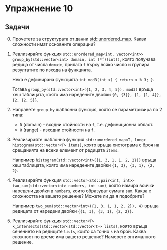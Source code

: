 Упражнение 10
=============

Задачи
------

0. Прочетете за структурата от данни
[std::unordered_map](http://en.cppreference.com/w/cpp/container/unordered_map).
Какви сложности имат основните операции?

1. Реализирайте функция
`std::unordered_map<int, vector<int>> group_by(std::vector<int> domain, int (*f)(int))`,
която получава редица от числа `domain`,
прилага `f` върху всяко число и групира резултатите по изхода на функцията.

   Нека е дефинирана функцията `int mod3(int x) { return x % 3; }`.

   Тогава `group_by(std::vector<int>({1, 2, 3, 4, 5}), mod3)`
   връща хеш таблицата, която има наредените двойки
   `{0, {3}}, {1, {1, 4}}, {2, {2, 5}}`.

2. Направете `group_by` шаблонна функция, която се параметризира по 2 типа:
   - `D` (domain) - входни стойности на `f`, т.е. дефиниционна област.
   - `R` (range) - изходни стойности на `f`.

3. Реализирайте шаблонна функция
`std::unordered_map<T, long> histogram(std::vector<T> items)`,
която връща хистограма с броя на срещанията на всеки елемент от редицата `items`.

   Например `histogram(std::vector<int>({1, 3, 1, 1, 2, 2}))`
   връща хеш таблицата, която има наредените двойки
   `{1, 3}, {3, 1}, {2, 2}`.

4. Реализирайте функция
`std::vector<std::pair<int, int>> two_sum(std::vector<int> numbers, int sum)`,
която намира всички наредени двойки в `numbers`,
които образуват сумата `sum`.
Каква е сложността на вашето решение? Можете ли да я подобрите?

   Например `two_sum(std::vector<int>({1, 3, 1, 1, 2, 2}), 4)`
   връща редицата от наредени двойки
   `{{1, 3}, {3, 1}, {2, 2}}`.

5. Реализирайте функция
`std::vector<T> k_intersects(std::vector<std::vector<T>> lists)`,
която връща сечението на редиците `lists`, които са точно `k` на брой.
Каква сложност по време има вашето решение? Намерете оптималното решение.
